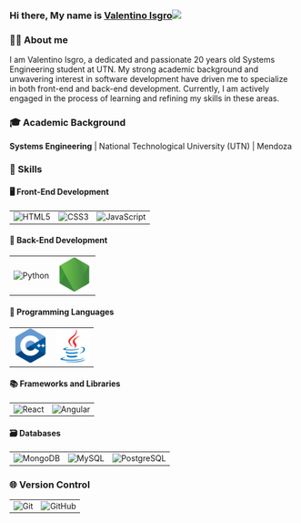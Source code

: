 ### Hi there, My name is [Valentino Isgro](https://www.youtube.com/channel/UCu1aYzhOsz4AfNKp35VqN3g)<img src="https://media.giphy.com/media/hvRJCLFzcasrR4ia7z/giphy.gif" width="25px">

### 🧑‍💼 About me
I am Valentino Isgro, a dedicated and passionate 20 years old Systems Engineering student at UTN. My strong academic background and unwavering interest in software development have driven me to specialize in both front-end and back-end development. Currently, I am actively engaged in the process of learning and refining my skills in these areas.

### 🎓 Academic Background
**Systems Engineering** | National Technological University (UTN) | Mendoza

### 💼 Skills

#### 🖥️ Front-End Development
<table>
  <tr>
    <td><img src="https://cdn.jsdelivr.net/gh/devicons/devicon/icons/html5/html5-original-wordmark.svg" style="height: 4rem" alt="HTML5"/></td>
    <td><img src="https://cdn.jsdelivr.net/gh/devicons/devicon/icons/css3/css3-original-wordmark.svg" style="height: 4rem" alt="CSS3"/></td>
    <td><img src="https://cdn.jsdelivr.net/gh/devicons/devicon/icons/javascript/javascript-plain.svg" style="height: 4rem" alt="JavaScript"/></td>
  </tr>
  </table>
  
#### 🔧 Back-End Development
<table>
  <tr>
    <td><img height="60px" src="https://www.vectorlogo.zone/logos/python/python-ar21.svg" alt="Python"/></td>
    <td><img src="https://github.com/devicons/devicon/blob/master/icons/nodejs/nodejs-original.svg" title="Node.js" alt="Node.js" width="60" height="60"/></td>
  </tr>
</table>

#### 🔣 Programming Languages

<table>
  <tr>
     <td><img src="https://github.com/devicons/devicon/blob/master/icons/cplusplus/cplusplus-original.svg" title="C++" alt="C++" width="60" height="60"/></td>
     <td><img src="https://github.com/devicons/devicon/blob/master/icons/java/java-original.svg" title="Java" alt="Java" width="60" height="60"/></td>
  </tr>
</table>
  
#### 📚 Frameworks and Libraries

<table>
  <tr>
    <td><img width="80px" src="https://www.vectorlogo.zone/logos/reactjs/reactjs-icon.svg" alt="React"/></td>
    <td><img width="80px" src="https://www.vectorlogo.zone/logos/angular/angular-icon.svg" alt="Angular"/></td>
  </tr>
</table>

#### 🗃️ Databases
<table>
  <tr>
    <td><img src="https://cdn.jsdelivr.net/gh/devicons/devicon/icons/mongodb/mongodb-original-wordmark.svg" style="height: 4rem; background-color:white" alt="MongoDB"/></td>
    <td><img height="60px" src="https://www.vectorlogo.zone/logos/mysql/mysql-official.svg" alt="MySQL"/></td>
    <td><img height="100px" src="https://www.vectorlogo.zone/logos/postgresql/postgresql-vertical.svg" alt="PostgreSQL"/></td>
  </tr>
</table>

### 🌐 Version Control
<table>
  <tr>  
    <td><img src="https://cdn.jsdelivr.net/gh/devicons/devicon/icons/git/git-plain.svg" style="height: 4rem" alt="Git"/></td>
    <td><img src="https://cdn.jsdelivr.net/gh/devicons/devicon/icons/github/github-original-wordmark.svg" style="height: 4rem; background-color:white" alt="GitHub"/></td>
  </tr>
</table>

